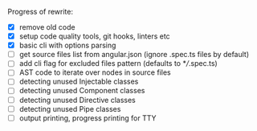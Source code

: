 Progress of rewrite:

- [x] remove old code
- [x] setup code quality tools, git hooks, linters etc
- [x] basic cli with options parsing
- [ ] get source files list from angular.json (ignore .spec.ts files by default)
- [ ] add cli flag for excluded files pattern (defaults to \*_/_.spec.ts)
- [ ] AST code to iterate over nodes in source files
- [ ] detecting unused Injectable classes
- [ ] detecting unused Component classes
- [ ] detecting unused Directive classes
- [ ] detecting unused Pipe classes
- [ ] output printing, progress printing for TTY
